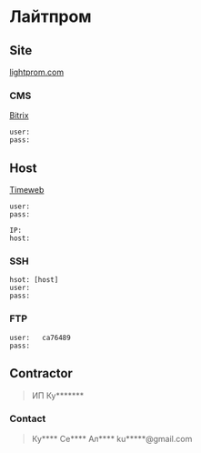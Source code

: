 # Лайтпром

## Site

[lightprom.com](https://****.com)

### CMS

[Bitrix](https://****.com/bitrix/)

```
user:	
pass:	
```

## Host

[Timeweb](https://****/account)

```
user:	
pass:	
```

```
IP:   
host: 
```

### SSH

```
hsot: [host]
user:	
pass:	
```

### FTP

```
user:	ca76489
pass: 
```

## Contractor

> ИП Ку*******

### Contact

> Ку**** Се**** Ал****
> ku*****@gmail.com